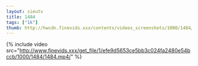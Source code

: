 ```yaml
--- 
layout: sieutv
title: 1484
tags: ["1k"]
thumb: http://hwcdn.finevids.xxx/contents/videos_screenshots/1000/1484/preview.mp4.jpg
---
```

{% include video src="http://www.finevids.xxx/get_file/1/efe9d5653ce5bb3c024fa2480e54bccb/1000/1484/1484.mp4/" %} 

